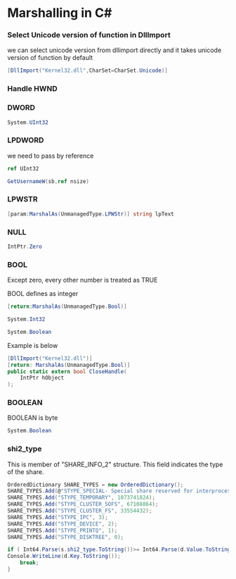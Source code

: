 # Marshalling in C#


### Select Unicode version of function in DllImport
we can select unicode version from dllimport directly and it takes unicode version of function by default

```csharp
[DllImport("Kernel32.dll",CharSet=CharSet.Unicode)]
```


### Handle HWND

### DWORD
```csharp
System.UInt32
```

### LPDWORD
we need to pass by reference 

```csharp
ref UInt32

GetUsernameW(sb,ref nsize)
```

### LPWSTR
```csharp
[param:MarshalAs(UnmanagedType.LPWStr)] string lpText
```

### NULL
```csharp
IntPtr.Zero
```

### BOOL
Except zero, every other number is treated as TRUE

BOOL defines as integer 
```csharp
[return:MarshalAs(UnmanagedType.Bool)]

System.Int32

System.Boolean
```

Example is below
```csharp
[DllImport("Kernel32.dll")]
[return: MarshalAs(UnmanagedType.Bool)]
public static extern bool CloseHandle(
    IntPtr hObject
);
```

### BOOLEAN
BOOLEAN is byte 

```csharp
System.Boolean
```

### shi2_type
This is member of "SHARE_INFO_2" structure. This field indicates the type of the share.
```csharp
OrderedDictionary SHARE_TYPES = new OrderedDictionary();
SHARE_TYPES.Add(@"STYPE_SPECIAL- Special share reserved for interprocess communication (IPC$) or remote administration of the server", 2147483648); SHARE_TYPES.Add("STYPE_CLUSTER_DFS", 134217728);
SHARE_TYPES.Add("STYPE_TEMPORARY", 1073741824);
SHARE_TYPES.Add("STYPE_CLUSTER_SOFS", 67108864);
SHARE_TYPES.Add("STYPE_CLUSTER_FS", 33554432);
SHARE_TYPES.Add("STYPE_IPC", 3);
SHARE_TYPES.Add("STYPE_DEVICE", 2);
SHARE_TYPES.Add("STYPE_PRINTQ", 1);
SHARE_TYPES.Add("STYPE_DISKTREE", 0);

if ( Int64.Parse(s.shi2_type.ToString())>= Int64.Parse(d.Value.ToString())){
Console.WriteLine(d.Key.ToString());
    break;
}
```
